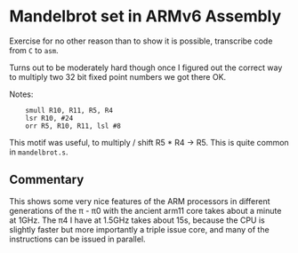 # Mandelbrot set in ARMv6 Assembly

Exercise for no other reason than to show it is possible, transcribe code from `C` to `asm`.

Turns out to be moderately hard though once I figured out the correct way to multiply two 32 bit fixed point numbers we got there OK.

Notes:

```assembly
    smull R10, R11, R5, R4
    lsr R10, #24
    orr R5, R10, R11, lsl #8
```

This motif was useful, to multiply / shift R5 * R4 -> R5. This is quite common in `mandelbrot.s`.

## Commentary

This shows some very nice features of the ARM processors in different generations of the π - π0 with the ancient arm11 core takes about a minute at 1GHz. The π4 I have at 1.5GHz takes about 15s, because the CPU is slightly faster but more importantly a triple issue core, and many of the instructions can be issued in parallel.
